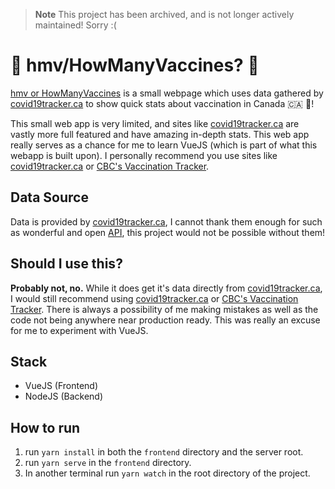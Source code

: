 > **Note**
> This project has been archived, and is not longer actively maintained! Sorry :(

# 🍁 hmv/HowManyVaccines? 💉
[hmv or HowManyVaccines](http://hmv.surajgoraya.ca/) is a small webpage which uses data gathered by [covid19tracker.ca](http://covid19tracker.ca) to show quick stats about vaccination in Canada 🇨🇦 🍁!

This small web app is very limited, and sites like [covid19tracker.ca](http://covid19tracker.ca) are vastly more full featured and have amazing in-depth stats. This web app really serves as a chance for me to learn VueJS (which is part of what this webapp is built upon). I personally recommend you use sites like [covid19tracker.ca](http://covid19tracker.ca) or [CBC's Vaccination Tracker](https://newsinteractives.cbc.ca/coronavirustracker/).

## Data Source
Data is provided by [covid19tracker.ca](http://covid19tracker.ca), I cannot thank them enough for such as wonderful and open [API](http://api.covid19tracker.ca), this project would not be possible without them!

## Should I use this?

**Probably not, no.** While it does get it's data directly from [covid19tracker.ca](http://covid19tracker.ca), I would still recommend using [covid19tracker.ca](http://covid19tracker.ca) or [CBC's Vaccination Tracker](https://newsinteractives.cbc.ca/coronavirustracker/). There is always a possibility of me making mistakes as well as the code not being anywhere near production ready. This was really an excuse for me to experiment with VueJS.

## Stack
- VueJS (Frontend)
- NodeJS (Backend)

## How to run 
1. run `yarn install` in both the `frontend` directory and the server root.
2. run `yarn serve` in the `frontend` directory.
3. In another terminal run `yarn watch` in the root directory of the project.
